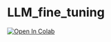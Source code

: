 # LLM_fine_tuning
<a target="_blank" href="https://colab.research.google.com/github/seanses/LLM_fine_tuning/blob/main/fine-tune-code-llama.ipynb">
  <img src="https://colab.research.google.com/assets/colab-badge.svg" alt="Open In Colab"/>
</a>
